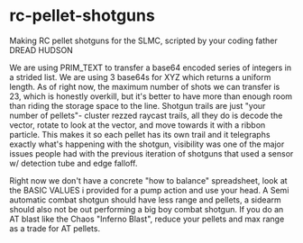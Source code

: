 # rc-pellet-shotguns
Making RC pellet shotguns for the SLMC, scripted by your coding father DREAD HUDSON

We are using PRIM_TEXT to transfer a base64 encoded series of integers in a strided list. We are using 3 base64s for XYZ which returns a uniform length.
As of right now, the maximum number of shots we can transfer is 23, which is honestly overkill, but it's better to have more than enough room than riding the storage space to the line.
Shotgun trails are just "your number of pellets"- cluster rezzed raycast trails, all they do is decode the vector, rotate to look at the vector, and move towards it with a ribbon particle. This makes it so each pellet has its own trail and it telegraphs exactly what's happening with the shotgun, visibility was one of the major issues people had with the previous iteration of shotguns that used a sensor w/ detection tube and edge falloff.

Right now we don't have a concrete "how to balance" spreadsheet, look at the BASIC VALUES i provided for a pump action and use your head.
A Semi automatic combat shotgun should have less range and pellets, a sidearm should also not be out performing a big boy combat shotgun.
If you do an AT blast like the Chaos "Inferno Blast", reduce your pellets and max range as a trade for AT pellets.
